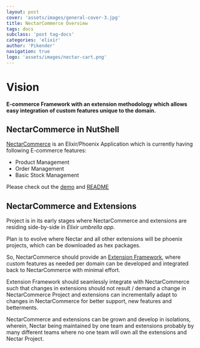 ```yaml
---
layout: post
cover: 'assets/images/general-cover-3.jpg'
title: NectarCommerce Overview
tags: docs
subclass: 'post tag-docs'
categories: 'elixir'
author: 'Pikender'
navigation: true
logo: 'assets/images/nectar-cart.png'
---
```


Vision
======

**E-commerce Framework with an extension methodology which allows easy integration of custom features unique to the domain.**

## NectarCommerce in NutShell

[NectarCommerce](https://github.com/vinsol/nectarcommerce) is an Elixir/Phoenix Application which is currently having following E-commerce features:

- Product Management
- Order Management
- Basic Stock Management

Please check out the [demo](https://github.com/vinsol/nectarcommerce#demo) and [README](https://github.com/vinsol/nectarcommerce/blob/master/README.md)

## NectarCommerce and Extensions

Project is in its early stages where NectarCommerce and extensions are residing side-by-side in _Elixir umbrella app_.

Plan is to evolve where Nectar and all other extensions will be phoenix projects, which can be downloaded as hex packages.

So, NectarCommerce should provide an [Extension Framework](https://github.com/vinsol/nectarcommerce/pull/48), where custom features as needed per domain can be developed and integrated back to NectarCommerce with minimal effort.

Extension Framework should seamlessly integrate with NectarCommerce such that changes in extensions should not result / demand a change in NectarCommerce Project
and extensions can incrementally adapt to changes in NectarCommerce for better support, new features and betterments.

NectarCommerce and extensions can be grown and develop in isolations, wherein, Nectar being maintained by one team and extensions probably by many different teams where no one team will own all the extensions and Nectar Project.
